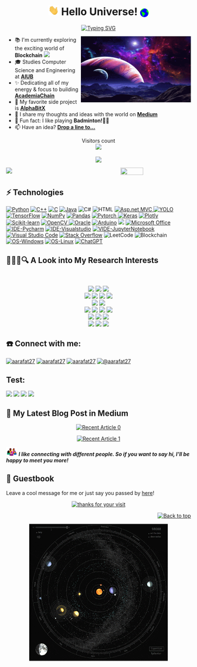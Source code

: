 <h1 align="center" >
  <img src="https://github.com/aarafat27/aarafat27/blob/main/Assets/Hi.gif" width="29px"> Hello Universe!&nbsp;<img src="https://github.com/aarafat27/aarafat27/blob/main/Assets/Earth.gif" width="24px" align="center">
</h1>

<p align="center">
<a href="https://git.io/typing-svg"><img src="https://readme-typing-svg.demolab.com?font=Fira+Code&weight=600&size=22&pause=10000&color=34CCF7&center=true&vCenter=true&width=435&lines=I'm+Aarafat%2C+a+tech+enthusiast!" alt="Typing SVG" /></a>
</p>

<img align="right" height="180px" width="300px" alt="GIF" src="https://github.com/aarafat27/aarafat27/blob/main/Assets/space.gif" />

- 📚 I'm currently exploring the exciting world of **Blockchain** <img src="https://media.giphy.com/media/WUlplcMpOCEmTGBtBW/giphy.gif" width="30">
- 🎓 Studies Computer Science and Engineering at <a href="https://www.aiub.edu/">**AIUB**</a> 
- ✨ Dedicating all of my energy & focus to building <a href="https://academiachain.com/">**AcademiaChain**</a> 
- 🔭 My favorite side project is <a href="https://alphabitx.com/">**AlphaBitX**</a>
- 📝 I share my thoughts and ideas with the world on <a href="https://medium.com/@aarafat27">**Medium**</a>
- 🏸 Fun fact: I like playing **Badminton!🤾‍♂️**
- 📫 Have an idea? <a href="mailto:arafatedu11@gmail.com">**Drop a line to...**</a>


<p align="center"> 
   Visitors count <br>
  <img src="https://profile-counter.glitch.me/aarafat27/count.svg" />
</p>

<p align="center"><img align="center" src="https://github-readme-streak-stats.herokuapp.com?user=aarafat27&theme=darcula&hide_border=true&background=FFFFFF00">  </p>
<p><img align="left" width="62%" src="https://github-readme-stats.vercel.app/api?username=aarafat27&show_icons=true&count_private=true&theme=darcula&hide_border=true&hide=issues,contribs&bg_color=00000000"></p>
 <img height="35%" width="35%" src ="https://github-readme-stats.vercel.app/api/top-langs/?username=aarafat27&layout=compact&hide_border=true&theme=darcula&bg_color=00000000&langs_count=10">
 
 ## ⚡ Technologies

<a href="https://github.com/search?q=user%aarafat27+language%3Apython"><img alt="Python" src="https://img.shields.io/badge/Python%20-%2314354C.svg?logo=python&logoColor=yellow"></a>
<a href="https://github.com/search?q=user%aarafat27+language%3Acpp"><img alt="C++" src="https://img.shields.io/badge/C++%20-%2300599C.svg?logo=c%2B%2B&logoColor=white"></a>
<a href="https://github.com/search?q=user%aarafat27+language%3Ac"><img alt="C" src="https://img.shields.io/badge/C%20-%2962FF.svg?logo=c%2B%2B&logoColor=white"></a>
<a href="https://github.com/search?q=user%aarafat27+language%3Ajava"><img alt="Java" src="https://img.shields.io/badge/Java-E34A86.svg?logo=java&logoColor=white"></a>
<a ><img alt="C#" src="https://img.shields.io/badge/C%20sharp%20-%2300599C.svg?logo=csharp&logoColor=white"></a>
<a><img alt="HTML" src="https://img.shields.io/badge/HTML%20-%23E34F26.svg?logo=html5&logoColor=white"></a>
<a href="#"><img alt="Asp.net MVC" src="https://img.shields.io/badge/Dot%20Net-21759B?logo=dotnet&logoColor=white">
<a href="#"><img alt="YOLO" src="https://img.shields.io/badge/YOLO%20-FF00A0.svg?logo=yolo&logoColor=cyan">
<a href="#"><img alt="TensorFlow" src="https://img.shields.io/badge/TensorFlow%20-%23FF6F00.svg?logo=TensorFlow&logoColor=white"></a>
<a href="#"><img alt="NumPy" src="https://img.shields.io/badge/Numpy%20-%23013243.svg?logo=numpy&logoColor=white"></a>
<a href="#"><img alt="Pandas" src="https://img.shields.io/badge/Pandas%20-%23150458.svg?logo=pandas&logoColor=white"></a>
<a href="#"><img alt="Pytorch" src="https://img.shields.io/badge/-Pytorch-E8E8E8?logo=pytorch&logoColor=red">
<a href="#"><img alt="Keras" src="https://img.shields.io/badge/Keras%20-%23D00000.svg?logo=Keras&logoColor=white"></a>
<a href="#"><img alt="Plotly" src="https://img.shields.io/badge/Plotly-0A9EDC.svg?logo=plotly&logoColor=white"></a>
<a href="#"><img alt="Scikit-learn" src="https://img.shields.io/badge/Scikit%20Learn-%2320232a.svg?logo=scikitlearn&logoColor=%2361DAFB"></a>
<a href="#"><img alt="OpenCV" src="https://img.shields.io/badge/OpenCV%20-FFFFFF.svg?logo=opencv&logoColor=black">
<a href="#"><img alt="Oracle" src ="https://img.shields.io/badge/Oracle-F00000.svg?logo=oracle&logoColor=white"></a>
<a href="#"><img alt="Arduino" src="https://img.shields.io/badge/Arduino%20-%2300599C.svg?logo=arduino&logoColor=white"></a>
<a><img src="https://img.shields.io/badge/GitHub%20-%23181717.svg?logo=github&logoColor=white"></a>
<a href="#"><img alt="Microsoft Office" src="https://img.shields.io/badge/Microsoft%20Office-FFFFFF.svg?logo=microsoftoffice&logoColor=red"></a>
<a href="#"><img alt="IDE-Pycharm" src="https://img.shields.io/badge/-PyCharm-F7ED28?logo=pycharm&logoColor=black"></a>
<a href="#"><img alt="IDE-Visualstudio" src="https://img.shields.io/badge/Visual%20Studio-0078d7.svg?logo=visual-studio-code&logoColor=white"></a>
<a href="#"><img alt="VIDE-JupyterNotebook" src="https://img.shields.io/badge/Jupyter%20NoteBook-F37626.svg?logo=Jupyter&logoColor=white"></a>
<a href="#"><img alt="Visual Studio Code" src="https://img.shields.io/badge/Visual%20Studio%20Code-2666EF.svg?logo=visual-studio-code&logoColor=white"></a>
<a href="#"><img alt="Stack Overflow" src="https://img.shields.io/badge/-Stack%20Overflow-FE7A16?logo=stack-overflow&logoColor=white"></a>
<a><img alt="LeetCode" src="https://img.shields.io/badge/LeetCode%20-F810D1.svg?logo=leetcode&logoColor=black"></a>
<a><img alt="Blockchain" src="https://img.shields.io/badge/Blockchain-090000.svg?logo=bitcoin&logoColor=white"></a>
<a href="#"><img alt="OS-Windows" src="https://img.shields.io/badge/Windows%20-E9F4F4.svg?logo=windows&logoColor=blue"></a>
<a href="#"><img alt="OS-Linux" src="https://img.shields.io/badge/Linux-FEFFFF.svg?logo=linux&logoColor=black"></a>
<a href="#"><img alt="ChatGPT" src="https://img.shields.io/badge/ChatGPT%20-00B909.svg?logo=openAI&logoColor=black"></a>



<p align="center">
<h2>👩🏻‍💻🔍 A Look into My Research Interests </h2> <br />
     
<p align="center">     
  <img src="https://img.shields.io/badge/Artificial General Intelligence-6EE5A9" />
  <img src="https://img.shields.io/badge/Machine%20Learning-F05033.svg?logo=git&logoColor=white" /> 
  <img src="https://img.shields.io/badge/Deep%20Learning-blueviolet" /> <br />
  <img src="https://img.shields.io/badge/Data%20Visualization-yellow" /> 
  <img src="https://img.shields.io/badge/Computer%20Vision-43F5FF?logo=teradata&logoColor=black" /> 
   <img src="https://img.shields.io/badge/Explainable AI-blue" /> 
  <img src="https://img.shields.io/badge/Image Processing-important" /><br />
  <img src="https://img.shields.io/badge/Artificial Neural Networks-ff69b4" /> 
  <img src="https://img.shields.io/badge/Human Computer Interaction-F40101" /> <br /> 
  <img src="https://img.shields.io/badge/Data%20Science-BB1DE2?logo=teradata&logoColor=white" />  
    <img src="https://img.shields.io/badge/Data Mining-red" />  
  <img src="https://img.shields.io/badge/Quantum Computing-9cf" /> 
   <img src="https://img.shields.io/badge/Internet of Things-brightgreen" /><br />
    <img src="https://img.shields.io/badge/Fuzzy Logic-565AFE" />
  <img src="https://img.shields.io/badge/Fuzzy Systems-green" />
  <img src="https://img.shields.io/badge/Transfer Learning-ff69b4" /> <br />
  <img src="https://img.shields.io/badge/Blockchain-FF0000" />
  <img src="https://img.shields.io/badge/Algorithm-red" />
  <img src="https://img.shields.io/badge/Graph Theory-blue" />
</p>


## ☎️ Connect with me:
<p align="left">
<a href="https://twitter.com/aarafat27" target="blank"><img align="center" src="https://raw.githubusercontent.com/rahuldkjain/github-profile-readme-generator/master/src/images/icons/Social/twitter.svg" alt="aarafat27" height="30" width="40" /></a>
<a href="https://linkedin.com/in/aarafat27" target="blank"><img align="center" src="https://raw.githubusercontent.com/rahuldkjain/github-profile-readme-generator/master/src/images/icons/Social/linked-in-alt.svg" alt="aarafat27" height="30" width="40" /></a>
<a href="https://fb.com/aarafat27" target="blank"><img align="center" src="https://raw.githubusercontent.com/rahuldkjain/github-profile-readme-generator/master/src/images/icons/Social/facebook.svg" alt="aarafat27" height="30" width="40" /></a>
<a href="https://medium.com/@aarafat27" target="blank"><img align="center" src="https://raw.githubusercontent.com/rahuldkjain/github-profile-readme-generator/master/src/images/icons/Social/medium.svg" alt="@aarafat27" height="30" width="40" /></a>
</p>

##  Test:
<a href="https://twitter.com/aarafat27" target="blank"><img src="https://img.shields.io/badge/Twitter-%231DA1F2.svg?logo=twitter&logoColor=white"></a>
<a href="https://linkedin.com/in/aarafat27" target="blank"><img src="https://img.shields.io/badge/Twitter-%231DA1F2.svg?logo=twitter&logoColor=white"></a>
<a href="https://fb.com/aarafat27" target="blank"><img src="https://img.shields.io/badge/Facebook-015BE5.svg?logo=facebook&logoColor=white"></a>
<a href="mailto:arafatedu11@gmail.com" target="blank"><img src="https://img.shields.io/badge/Gmail-D14836.svg?logo=gmail&logoColor=white"></a>


## 📝 My Latest Blog Post in Medium
<p align="center"> <a target="_blank" href="https://github-readme-medium-recent-article.vercel.app/medium/@aarafat27/0"><img src="https://github-readme-medium-recent-article.vercel.app/medium/@aarafat27/0" alt="Recent Article 0"></a></p>
<p align="center"><a target="_blank" href="https://github-readme-medium-recent-article.vercel.app/medium/@aarafat27/1"><img src="https://github-readme-medium-recent-article.vercel.app/medium/@aarafat27/1" alt="Recent Article 1"></a></p>


<p>
<img src="https://github.com/aarafat27/aarafat27/blob/main/Assets/people.gif" width="30"> <em> <b>I like connecting with different people. So if you want to say hi, I'll be happy to meet you more!</b></em>
</p>
  
## :book: Guestbook</h2>
<p>Leave a cool message for me or just say you passed by <a href="https://github.com/aarafat27/aarafat27/issues/new?template=guestbook-entry.md">here</a>!</p>

<div align="center">
	<a href="https://git.io/typing-svg">
		<img alt="thanks for your visit" src="https://readme-typing-svg.herokuapp.com?font=Roboto+Slab&color=%237E3ACE&size=24&center=true&vCenter=true&width=300&lines=Thanks+for+your+visit!" ></a>
</div>

<p align="right"><a href="#top"><img src="https://img.shields.io/static/v1?label&message=Back+to+top&color=0ECBED&style=flat&logo" alt="Back to top" /></a></p>
<div align="center" ><img alt="" width="auto" src="https://github.com/aarafat27/aarafat27/blob/main/Assets/solar%20system.gif"></div>



